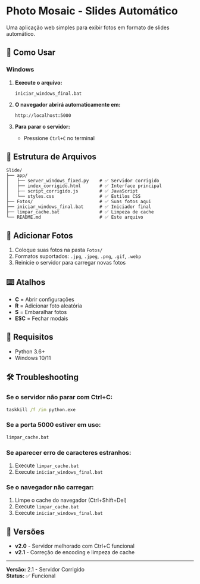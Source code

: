 # Photo Mosaic - Slides Automático

Uma aplicação web simples para exibir fotos em formato de slides automático.

## 🚀 Como Usar

### Windows
1. **Execute o arquivo:**
   ```
   iniciar_windows_final.bat
   ```

2. **O navegador abrirá automaticamente em:**
   ```
   http://localhost:5000
   ```

3. **Para parar o servidor:**
   - Pressione `Ctrl+C` no terminal

## 📁 Estrutura de Arquivos

```
Slide/
├── app/
│   ├── server_windows_fixed.py    # ✅ Servidor corrigido
│   ├── index_corrigido.html       # ✅ Interface principal
│   ├── script_corrigido.js        # ✅ JavaScript
│   └── styles.css                 # ✅ Estilos CSS
├── Fotos/                         # ✅ Suas fotos aqui
├── iniciar_windows_final.bat      # ✅ Iniciador final
├── limpar_cache.bat               # ✅ Limpeza de cache
└── README.md                      # ✅ Este arquivo
```

## 📸 Adicionar Fotos

1. Coloque suas fotos na pasta `Fotos/`
2. Formatos suportados: `.jpg`, `.jpeg`, `.png`, `.gif`, `.webp`
3. Reinicie o servidor para carregar novas fotos

## ⌨️ Atalhos

- **C** = Abrir configurações
- **R** = Adicionar foto aleatória
- **S** = Embaralhar fotos
- **ESC** = Fechar modais

## 🔧 Requisitos

- Python 3.6+
- Windows 10/11

## 🛠️ Troubleshooting

### Se o servidor não parar com Ctrl+C:
```cmd
taskkill /f /im python.exe
```

### Se a porta 5000 estiver em uso:
```cmd
limpar_cache.bat
```

### Se aparecer erro de caracteres estranhos:
1. Execute `limpar_cache.bat`
2. Execute `iniciar_windows_final.bat`

### Se o navegador não carregar:
1. Limpe o cache do navegador (Ctrl+Shift+Del)
2. Execute `limpar_cache.bat`
3. Execute `iniciar_windows_final.bat`

## 🔄 Versões

- **v2.0** - Servidor melhorado com Ctrl+C funcional
- **v2.1** - Correção de encoding e limpeza de cache

---

**Versão:** 2.1 - Servidor Corrigido  
**Status:** ✅ Funcional 
